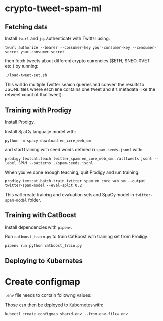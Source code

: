 # crypto-tweet-spam-ml

## Fetching data

Install `twurl` and `jq`. Authenticate with Twitter using:

```
twurl authorize --bearer --consumer-key your-consumer-key --consumer-secret your-consumer-secret
```

then fetch tweets about different crypto currencies ($ETH, $NEO, $VET etc.) by running:

```
./load-tweet-set.sh
```

This will do multiple Twitter search queries and convert the results to JSONL files where each line contains one tweet and it's metadata (like the retweet count of that tweet).

## Training with Prodigy

Install Prodigy.

Install SpaCy language model with:

```
python -m spacy download en_core_web_sm
```

and start training with seed words defined in `spam-seeds.jsonl` with:

```
prodigy textcat.teach twitter_spam en_core_web_sm ./alltweets.jsonl --label SPAM --patterns ./spam-seeds.jsonl
```

When you've done enough teaching, quit Prodigy and run training:

```
prodigy textcat.batch-train twitter_spam en_core_web_sm --output twitter-spam-model --eval-split 0.2
```

This will create training and evaluation sets and SpaCy model in `twitter-spam-model` folder.

## Training with CatBoost

Install dependencies with `pipenv`.

Run `catboost_train.py` to train CatBoost with training set from Prodigy:

```
pipenv run python catboost_train.py
```


## Deploying to Kubernetes

# Create configmap

`.env` file needs to contain following values:



Those can then be deployed to Kubernetes with:

```
kubectl create configmap shared-env --from-env-file=.env
```
